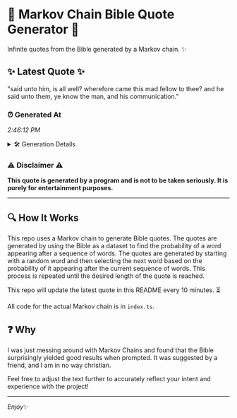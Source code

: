 # 📖 Markov Chain Bible Quote Generator 📖

Infinite quotes from the Bible generated by a Markov chain. ✨

## ✨ Latest Quote ✨
"said unto him, is all well? wherefore came this mad fellow to thee? and he said unto them, ye know the man, and his communication."

### ⏰ Generated At
*2:46:12 PM*

<details>
    <summary>🛠️ Generation Details</summary>
    <p>
        <strong>🌱 Seed:</strong> said<br>
        <strong>🔄 Iterations:</strong> 24<br>
        <strong>📜 Context History:</strong><br>[ said ]: unto<br>[ said, unto ]: him,<br>[ said, unto, him, ]: is<br>[ said, unto, him,, is ]: all<br>[ said, unto, him,, is, all ]: well?<br>[ said, unto, him,, is, all, well? ]: wherefore<br>[ unto, him,, is, all, well?, wherefore ]: came<br>[ him,, is, all, well?, wherefore, came ]: this<br>[ is, all, well?, wherefore, came, this ]: mad<br>[ all, well?, wherefore, came, this, mad ]: fellow<br>[ well?, wherefore, came, this, mad, fellow ]: to<br>[ wherefore, came, this, mad, fellow, to ]: thee?<br>[ came, this, mad, fellow, to, thee? ]: and<br>[ this, mad, fellow, to, thee?, and ]: he<br>[ mad, fellow, to, thee?, and, he ]: said<br>[ fellow, to, thee?, and, he, said ]: unto<br>[ to, thee?, and, he, said, unto ]: them,<br>[ thee?, and, he, said, unto, them, ]: ye<br>[ and, he, said, unto, them,, ye ]: know<br>[ he, said, unto, them,, ye, know ]: the<br>[ said, unto, them,, ye, know, the ]: man,<br>[ unto, them,, ye, know, the, man, ]: and<br>[ them,, ye, know, the, man,, and ]: his<br>[ ye, know, the, man,, and, his ]: communication.<br>
    </p>
</details>

### ⚠️ Disclaimer ⚠️
**This quote is generated by a program and is not to be taken seriously. It is purely for entertainment purposes.**

---

## 🔍 How It Works

This repo uses a Markov chain to generate Bible quotes. The quotes are generated by using the Bible as a dataset to find the probability of a word appearing after a sequence of words. The quotes are generated by starting with a random word and then selecting the next word based on the probability of it appearing after the current sequence of words. This process is repeated until the desired length of the quote is reached.

This repo will update the latest quote in this README every 10 minutes. ⏳

All code for the actual Markov chain is in `index.ts`.

## ❓ Why

I was just messing around with Markov Chains and found that the Bible surprisingly yielded good results when prompted. 
It was suggested by a friend, and I am in no way christian.

Feel free to adjust the text further to accurately reflect your intent and experience with the project!

---

*Enjoy*✨
